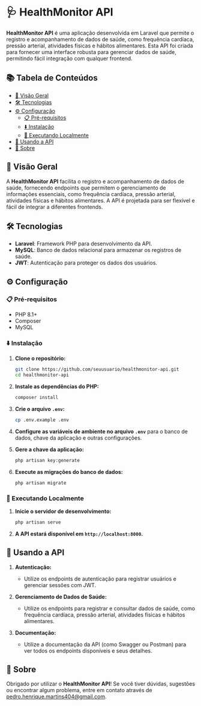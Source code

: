 # 🩺 HealthMonitor API

**HealthMonitor API** é uma aplicação desenvolvida em Laravel que permite o registro e acompanhamento de dados de saúde, como frequência cardíaca, pressão arterial, atividades físicas e hábitos alimentares. Esta API foi criada para fornecer uma interface robusta para gerenciar dados de saúde, permitindo fácil integração com qualquer frontend.

## 📚 Tabela de Conteúdos
- [📖 Visão Geral](#-visão-geral)
- [🛠 Tecnologias](#-tecnologias)
- [⚙️ Configuração](#%EF%B8%8F-configuração)
  - [📋 Pré-requisitos](#-pré-requisitos)
  - [⬇️ Instalação](#%EF%B8%8F-instalação)
  - [🚀 Executando Localmente](#-executando-localmente)
- [🎨 Usando a API](#-usando-a-api)
- [📒 Sobre](#-sobre)

## 📖 Visão Geral

A **HealthMonitor API** facilita o registro e acompanhamento de dados de saúde, fornecendo endpoints que permitem o gerenciamento de informações essenciais, como frequência cardíaca, pressão arterial, atividades físicas e hábitos alimentares. A API é projetada para ser flexível e fácil de integrar a diferentes frontends.

## 🛠 Tecnologias

- **Laravel**: Framework PHP para desenvolvimento da API.
- **MySQL**: Banco de dados relacional para armazenar os registros de saúde.
- **JWT**: Autenticação para proteger os dados dos usuários.

## ⚙️ Configuração

### 📋 Pré-requisitos

- PHP 8.1+
- Composer
- MySQL

### ⬇️ Instalação

1. **Clone o repositório:**
    ```bash
    git clone https://github.com/seuusuario/healthmonitor-api.git
    cd healthmonitor-api
    ```

2. **Instale as dependências do PHP:**
    ```bash
    composer install
    ```

3. **Crie o arquivo `.env`:**
    ```bash
    cp .env.example .env
    ```

4. **Configure as variáveis de ambiente no arquivo `.env`** para o banco de dados, chave da aplicação e outras configurações.

5. **Gere a chave da aplicação:**
    ```bash
    php artisan key:generate
    ```

6. **Execute as migrações do banco de dados:**
    ```bash
    php artisan migrate
    ```

### 🚀 Executando Localmente

1. **Inicie o servidor de desenvolvimento:**
    ```bash
    php artisan serve
    ```

2. **A API estará disponível em `http://localhost:8000`.**

## 🎨 Usando a API

1. **Autenticação:**
   - Utilize os endpoints de autenticação para registrar usuários e gerenciar sessões com JWT.

2. **Gerenciamento de Dados de Saúde:**
   - Utilize os endpoints para registrar e consultar dados de saúde, como frequência cardíaca, pressão arterial, atividades físicas e hábitos alimentares.

3. **Documentação:**
   - Utilize a documentação da API (como Swagger ou Postman) para ver todos os endpoints disponíveis e seus detalhes.

## 📒 Sobre

Obrigado por utilizar o **HealthMonitor API**! Se você tiver dúvidas, sugestões ou encontrar algum problema, entre em contato através de pedro.henrique.martins404@gmail.com.
